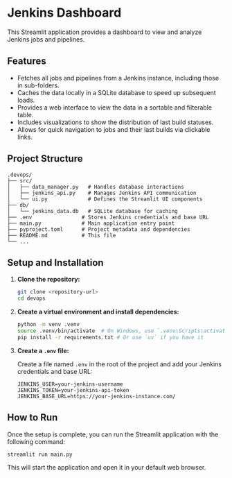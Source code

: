 # Jenkins Dashboard

This Streamlit application provides a dashboard to view and analyze Jenkins jobs and pipelines.

## Features

- Fetches all jobs and pipelines from a Jenkins instance, including those in sub-folders.
- Caches the data locally in a SQLite database to speed up subsequent loads.
- Provides a web interface to view the data in a sortable and filterable table.
- Includes visualizations to show the distribution of last build statuses.
- Allows for quick navigation to jobs and their last builds via clickable links.

## Project Structure

```
.devops/
├── src/
│   ├── data_manager.py   # Handles database interactions
│   ├── jenkins_api.py    # Manages Jenkins API communication
│   └── ui.py             # Defines the Streamlit UI components
├── db/
│   └── jenkins_data.db   # SQLite database for caching
├── .env                # Stores Jenkins credentials and base URL
├── main.py             # Main application entry point
├── pyproject.toml      # Project metadata and dependencies
├── README.md           # This file
└── ...
```

## Setup and Installation

1.  **Clone the repository:**

    ```bash
    git clone <repository-url>
    cd devops
    ```

2.  **Create a virtual environment and install dependencies:**

    ```bash
    python -m venv .venv
    source .venv/bin/activate  # On Windows, use `.venv\Scripts\activate`
    pip install -r requirements.txt # Or use `uv` if you have it
    ```

3.  **Create a `.env` file:**

    Create a file named `.env` in the root of the project and add your Jenkins credentials and base URL:

    ```
    JENKINS_USER=your-jenkins-username
    JENKINS_TOKEN=your-jenkins-api-token
    JENKINS_BASE_URL=https://your-jenkins-instance.com/
    ```

## How to Run

Once the setup is complete, you can run the Streamlit application with the following command:

```bash
streamlit run main.py
```

This will start the application and open it in your default web browser.
